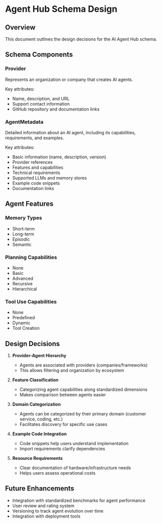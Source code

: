 # Agent Hub Schema Design

## Overview

This document outlines the design decisions for the AI Agent Hub schema.

## Schema Components

### Provider

Represents an organization or company that creates AI agents.

Key attributes:
- Name, description, and URL
- Support contact information
- GitHub repository and documentation links

### AgentMetadata

Detailed information about an AI agent, including its capabilities, requirements, and examples.

Key attributes:
- Basic information (name, description, version)
- Provider references
- Features and capabilities
- Technical requirements
- Supported LLMs and memory stores
- Example code snippets
- Documentation links

## Agent Features

### Memory Types
- Short-term
- Long-term
- Episodic
- Semantic

### Planning Capabilities
- None
- Basic
- Advanced
- Recursive
- Hierarchical

### Tool Use Capabilities
- None
- Predefined
- Dynamic
- Tool Creation

## Design Decisions

1. **Provider-Agent Hierarchy**
   - Agents are associated with providers (companies/frameworks) 
   - This allows filtering and organization by ecosystem

2. **Feature Classification**
   - Categorizing agent capabilities along standardized dimensions
   - Makes comparison between agents easier

3. **Domain Categorization**
   - Agents can be categorized by their primary domain (customer service, coding, etc.)
   - Facilitates discovery for specific use cases

4. **Example Code Integration**
   - Code snippets help users understand implementation
   - Import requirements clarify dependencies

5. **Resource Requirements**
   - Clear documentation of hardware/infrastructure needs
   - Helps users assess operational costs

## Future Enhancements

- Integration with standardized benchmarks for agent performance
- User review and rating system
- Versioning to track agent evolution over time
- Integration with deployment tools